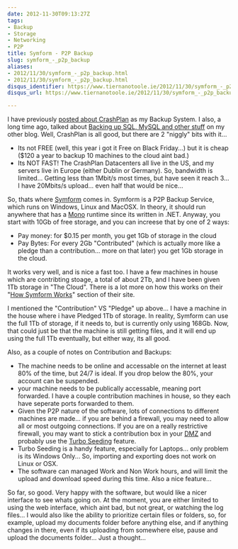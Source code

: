 ```yaml
---
date: 2012-11-30T09:13:27Z
tags:
- Backup
- Storage
- Networking
- P2P
title: Symform - P2P Backup
slug: symform_-_p2p_backup
aliases:
- 2012/11/30/symform_-_p2p_backup.html
- 2012/11/30/symform_-_p2p_backup.html
disqus_identifier: https://www.tiernanotoole.ie/2012/11/30/symform_-_p2p_backup.html
disqus_url: https://www.tiernanotoole.ie/2012/11/30/symform_-_p2p_backup.html

---
```

 
 
 
 
 
 
 
 

I have previously [posted about CrashPlan][1] as my Backup System. I also, a long time ago, talked about [Backing up SQL, MySQL and other stuff][2] on my other blog. Well, CrashPlan is all good, but there are 2 "niggly" bits with it...

* Its not FREE (well, this year i got it Free on Black Friday...) but it is cheap ($120 a year to backup 10 machines to the cloud aint bad.)
* Its NOT FAST! The CrashPlan Datacenters all live in the US, and my servers live in Europe (either Dublin or Germany). So, bandwidth is limited... Getting less than 1Mbit/s most times, but have seen it reach 3... I have 20Mbits/s upload... even half that would be nice...

So, thats where [Symform][3] comes in. Symform is a P2P Backup Service, which runs on Windows, Linux and MacOSX. In theory, it should run anywhere that has a [Mono][4] runtime since its written in .NET. Anyway, you start with 10Gb of free storage, and you can increese that by one of 2 ways:

* Pay money: for $0.15 per month, you get 1Gb of storage in the cloud
* Pay Bytes: For every 2Gb "Contributed" (which is actually more like a pledge than a contribution... more on that later) you get 1Gb storage in the cloud.

It works very well, and is nice a fast too. I have a few machines in house which are contribting stoage, a total of about 2Tb, and I have been given 1Tb storage in "The Cloud". There is a lot more on how this works on their "[How Symform Works][5]" section of their site.

I mentioned the "Contribution" VS "Pledge" up above... I have a machine in the house where i have Pledged 1Tb of storage. In reality, Symform can use the full 1Tb of storage, if it needs to, but is currently only using 168Gb. Now, that could just be that the machine is still getting files, and it will end up using the full 1Tb eventually, but either way, its all good. 

Also, as a couple of notes on Contribution and Backups: 

* The machine needs to be online and accessable on the internet at least 80% of the time, but 24/7 is ideal. If you drop below the 80%, your account can be suspended.
* your machine needs to be publically accessable, meaning port forwarded. I have a couple contribution machines in house, so they each have seperate ports forwarded to them.
* Given the P2P nature of the software, lots of connections to different machines are made... if you are behind a firewall, you may need to allow all or most outgoing connections. If you are on a really restrictive firewall, you may want to stick a contribution box in your [DMZ][6] and probably use the [Turbo Seeding][7] feature.
* Turbo Seeding is a handy feature, especially for Laptops... only problem is its Windows Only... So, importing and exporting does not work on Linux or OSX.
* The software can managed Work and Non Work hours, and will limit the upload and download speed during this time. Also a nice feature...

So far, so good. Very happy with the software, but would like a nicer interface to see whats going on. At the moment, you are either limited to using the web interface, which aint bad, but not great, or watching the log files... I would also like the ability to prioritize certain files or folders, so, for example, upload my documents folder before anything else, and if anything changes in there, even if its uploading from somewhere else, pause and upload the documents folder... Just a thought... 

[1]:http://tiernanotoole.ie/2012/08/30/CrashPlan-Backups.html
[2]:http://blog.lotas-smartman.net/new-backup-plan-out-with-jungle-disk-and-zmanda-cloud-backup-in-with-crashplan-mysqlbf-and-sqlbf/
[3]:https://control.symform.com/Organization/Referral?referralId=96E53D9DC4501633F2294EF202734DB08C00F044
[4]:http://www.mono-project.com/Main_Page
[5]:http://www.symform.com/join-the-revolution/how-symform-works/
[6]:http://en.wikipedia.org/wiki/DMZ_(computing)
[7]:http://www.symform.com/our-solutions/key-features/turbo-seeding/